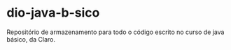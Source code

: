 # dio-java-b-sico
Repositório de armazenamento para todo o código escrito no curso de java básico, da Claro.
